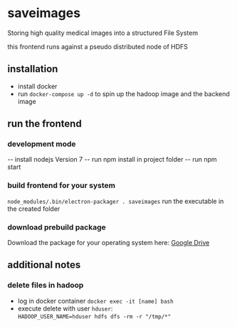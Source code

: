 # saveimages
Storing high quality medical images into a structured File System

this frontend runs against a pseudo distributed node of HDFS

## installation
- install docker
- run `docker-compose up -d` to spin up the hadoop image and the backend image

## run the frontend

### development mode
-- install nodejs Version 7
-- run npm install in project folder
-- run npm start
### build frontend for your system
`node_modules/.bin/electron-packager . saveimages`
run the executable in the created folder
### download prebuild package
Download the package for your operating system here: [Google Drive](https://goo.gl/EvJBPg)

## additional notes
### delete files in hadoop
- log in docker container `docker exec -it [name] bash`
- execute delete with user `hduser`: <br>
`HADOOP_USER_NAME=hduser hdfs dfs -rm -r "/tmp/*"`
